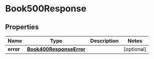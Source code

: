 
# Book500Response

## Properties
Name | Type | Description | Notes
------------ | ------------- | ------------- | -------------
**error** | [**Book400ResponseError**](Book400ResponseError.md) |  |  [optional]



